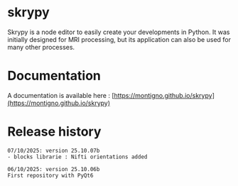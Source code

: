 # skrypy

Skrypy is a node editor to easily create your developments in Python. It was initially designed for MRI processing, but its application can also be used for many other processes.


# Documentation

A documentation is available here : [https://montigno.github.io/skrypy](https://montigno.github.io/skrypy)

# Release history


<p></p>

	07/10/2025: version 25.10.07b
	- blocks librarie : Nifti orientations added

<p></p>

	06/10/2025: version 25.10.06b
	First repository with PyQt6
